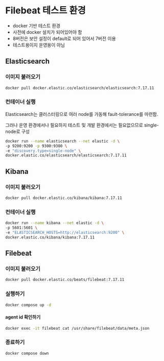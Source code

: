 # Filebeat 테스트 환경
 - docker 기반 테스트 환경 
 - 사전에 docker 설치가 되어있어야 함
 - 8버전은 보안 설정이 default로 되어 있어서 7버전 이용
 - 테스트용이지 운영용이 아님

## Elasticsearch

### 이미지 불러오기

```sh
docker pull docker.elastic.co/elasticsearch/elasticsearch:7.17.11
```

### 컨테이너 실행

Elasticsearch는 클러스터링으로 여러 node를 가동해 fault-tolerance를 마련함.

그러나 운영 환경에서나 필요하지 테스트 및 개발 환경에서는 필요없으므로 single-node로 구성

```sh
docker run --name elasticsearch --net elastic -d \
-p 9200:9200 -p 9300:9300 \
-e "discovery.type=single-node" \
docker.elastic.co/elasticsearch/elasticsearch:7.17.11
```

## Kibana

### 이미지 불러오기

```sh
docker pull docker.elastic.co/kibana/kibana:7.17.11
```

### 컨테이너 실행

```sh
docker run --name kibana --net elastic -d \
-p 5601:5601 \
-e "ELASTICSEARCH_HOSTS=http://elasticsearch:9200" \
docker.elastic.co/kibana/kibana:7.17.11
```

## Filebeat

### 이미지 불러오기

```sh
docker pull docker.elastic.co/beats/filebeat:7.17.11
```

### 실행하기

```sh
docker compose up -d
```

#### agent id 확인하기

```sh
docker exec -it filebeat cat /usr/share/filebeat/data/meta.json
```

### 종료하기

```sh
docker compose down
```